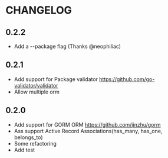 # CHANGELOG

## 0.2.2
 * Add a --package flag (Thanks @neophiliac)

## 0.2.1
 * Add support for Package validator https://github.com/go-validator/validator
 * Allow multiple orm

## 0.2.0
 * Add support for GORM ORM https://github.com/jinzhu/gorm
 * Ass support Active Record Associations(has_many, has_one, belongs_to)
 * Some refactoring
 * Add test